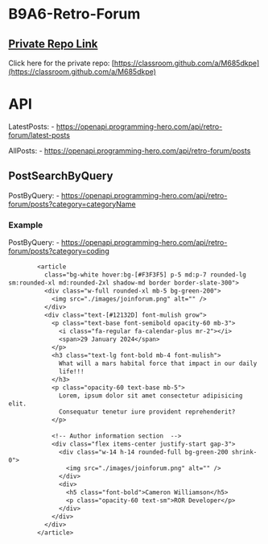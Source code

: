 # B9A6-Retro-Forum

## [ Private Repo Link](https://classroom.github.com/a/M685dkpe)

Click here for the private repo: [https://classroom.github.com/a/M685dkpe](https://classroom.github.com/a/M685dkpe)

# API

LatestPosts: - https://openapi.programming-hero.com/api/retro-forum/latest-posts

AllPosts: - https://openapi.programming-hero.com/api/retro-forum/posts

## PostSearchByQuery

PostByQuery: - https://openapi.programming-hero.com/api/retro-forum/posts?category=categoryName

### Example

PostByQuery: - https://openapi.programming-hero.com/api/retro-forum/posts?category=coding

<!-- latest post one -->

            <article
              class="bg-white hover:bg-[#F3F3F5] p-5 md:p-7 rounded-lg sm:rounded-xl md:rounded-2xl shadow-md border border-slate-300">
              <div class="w-full rounded-xl mb-5 bg-green-200">
                <img src="./images/joinforum.png" alt="" />
              </div>
              <div class="text-[#12132D] font-mulish grow">
                <p class="text-base font-semibold opacity-60 mb-3">
                  <i class="fa-regular fa-calendar-plus mr-2"></i>
                  <span>29 January 2024</span>
                </p>
                <h3 class="text-lg font-bold mb-4 font-mulish">
                  What will a mars habital force that impact in our daily
                  life!!!
                </h3>
                <p class="opacity-60 text-base mb-5">
                  Lorem, ipsum dolor sit amet consectetur adipisicing elit.
                  Consequatur tenetur iure provident reprehenderit?
                </p>

                <!-- Author information section  -->
                <div class="flex items-center justify-start gap-3">
                  <div class="w-14 h-14 rounded-full bg-green-200 shrink-0">
                    <img src="./images/joinforum.png" alt="" />
                  </div>
                  <div>
                    <h5 class="font-bold">Cameron Williamson</h5>
                    <p class="opacity-60 text-sm">ROR Developer</p>
                  </div>
                </div>
              </div>
            </article>
